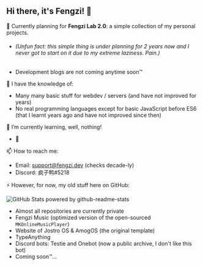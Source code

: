 ## Hi there, it's Fengzi! 👋

🔭 Currently planning for **Fengzi Lab 2.0**: a simple collection of my personal projects.
  - ###### (Unfun fact: this simple thing is under planning for 2 years now and I never got to start on it due to my extreme laziness. Pain.)
  - Development blogs are not coming anytime soon™

💬 I have the knowledge of:
  - Many many basic stuff for webdev / servers (and have not improved for years)
  - No real programming languages except for basic JavaScript before ES6 (that I learnt years ago and have not improved since then)

🌱 I’m currently learning, well, nothing!
  - 🎉

📫 How to reach me: 
  - Email: support@fengzi.dev (checks decade-ly)
  - Discord: 疯子鸭#5218

⚡ However, for now, my old stuff here on GitHub:

![GitHub Stats powered by github-readme-stats](https://github-readme-stats.vercel.app/api?username=F-fengzi&count_private=true&show_icons=true&theme=nightowl&title_color=A44EED&border_color=A44EED&bg_color=DEG,193549,000000&border_radius=15&hide_title=true&include_all_commits=true)
  - Almost all repositories are currently private
  - Fengzi Music (optimized version of the open-sourced `MKOnlineMusicPlayer`)
  - Website of Jostro OS & AmogOS (the original template)
  - TypeAnything
  - Discord bots: Testie and Onebot (now a public archive, I don't like this bot)
  - Coming soon™...
